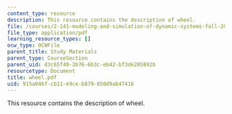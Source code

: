```yaml
---
content_type: resource
description: This resource contains the description of wheel.
file: /courses/2-141-modeling-and-simulation-of-dynamic-systems-fall-2006/915a046fcb11e9ceb879650d9ab47416_wheel.pdf
file_type: application/pdf
learning_resource_types: []
ocw_type: OCWFile
parent_title: Study Materials
parent_type: CourseSection
parent_uid: d3c65f49-3b76-6b3c-eb42-bf3de285892b
resourcetype: Document
title: wheel.pdf
uid: 915a046f-cb11-e9ce-b879-650d9ab47416
---
```

This resource contains the description of wheel.

